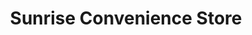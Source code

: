 ---
title: "Sunrise Convenience Store"
url: /harrison/sunrise-convenience-store-north-1st-street/
shop: convenience
---